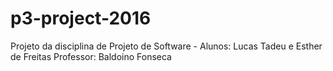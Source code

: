 # p3-project-2016
Projeto da disciplina de Projeto de Software - Alunos: Lucas Tadeu e Esther de Freitas
Professor: Baldoino Fonseca
